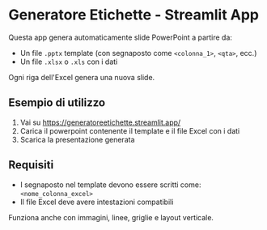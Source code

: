 
# Generatore Etichette - Streamlit App

Questa app genera automaticamente slide PowerPoint a partire da:
- Un file `.pptx` template (con segnaposto come `<colonna_1>`, `<qta>`, ecc.)
- Un file `.xlsx` o `.xls` con i dati

Ogni riga dell'Excel genera una nuova slide.

## Esempio di utilizzo

1. Vai su https://generatoreetichette.streamlit.app/
2. Carica il powerpoint contenente il template e il file Excel con i dati
3. Scarica la presentazione generata

## Requisiti
- I segnaposto nel template devono essere scritti come: `<nome_colonna_excel>`
- Il file Excel deve avere intestazioni compatibili

Funziona anche con immagini, linee, griglie e layout verticale.
